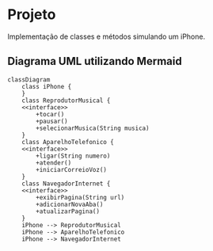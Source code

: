 # Projeto
Implementação de classes e métodos simulando um iPhone.

## Diagrama UML utilizando Mermaid
```mermaid
classDiagram
    class iPhone {
    }
    class ReprodutorMusical {
    <<interface>>
        +tocar()
        +pausar()
        +selecionarMusica(String musica)
    }
    class AparelhoTelefonico {
    <<interface>>
        +ligar(String numero)
        +atender()
        +iniciarCorreioVoz()
    }
    class NavegadorInternet {
    <<interface>>
        +exibirPagina(String url)
        +adicionarNovaAba()
        +atualizarPagina()
    }
    iPhone --> ReprodutorMusical
    iPhone --> AparelhoTelefonico
    iPhone --> NavegadorInternet
```
